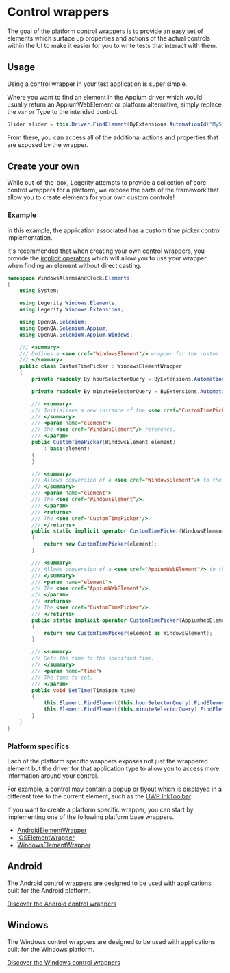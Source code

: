 # Control wrappers

The goal of the platform control wrappers is to provide an easy set of elements which surface up properties and actions of the actual controls within the UI to make it easier for you to write tests that interact with them. 

## Usage

Using a control wrapper in your test application is super simple. 

Where you want to find an element in the Appium driver which would usually return an AppiumWebElement or platform alternative, simply replace the `var` or Type to the intended control.

```csharp
Slider slider = this.Driver.FindElement(ByExtensions.AutomationId("MySlider"));
```

From there, you can access all of the additional actions and properties that are exposed by the wrapper.

## Create your own

While out-of-the-box, Legerity attempts to provide a collection of core control wrappers for a platform, we expose the parts of the framework that allow you to create elements for your own custom controls!

### Example

In this example, the application associated has a custom time picker control implementation.

It's recommended that when creating your own control wrappers, you provide the [implicit operators](https://docs.microsoft.com/en-us/dotnet/csharp/language-reference/operators/user-defined-conversion-operators) which will allow you to use your wrapper when finding an element without direct casting.

```csharp
namespace WindowsAlarmsAndClock.Elements
{
    using System;

    using Legerity.Windows.Elements;
    using Legerity.Windows.Extensions;

    using OpenQA.Selenium;
    using OpenQA.Selenium.Appium;
    using OpenQA.Selenium.Appium.Windows;

    /// <summary>
    /// Defines a <see cref="WindowsElement"/> wrapper for the custom TimePicker control.
    /// </summary>
    public class CustomTimePicker : WindowsElementWrapper
    {
        private readonly By hourSelectorQuery = ByExtensions.AutomationId("HourLoopingSelector");

        private readonly By minuteSelectorQuery = ByExtensions.AutomationId("MinuteLoopingSelector");

        /// <summary>
        /// Initializes a new instance of the <see cref="CustomTimePicker"/> class.
        /// </summary>
        /// <param name="element">
        /// The <see cref="WindowsElement"/> reference.
        /// </param>
        public CustomTimePicker(WindowsElement element)
            : base(element)
        {
        }

        /// <summary>
        /// Allows conversion of a <see cref="WindowsElement"/> to the <see cref="CustomTimePicker"/> without direct casting.
        /// </summary>
        /// <param name="element">
        /// The <see cref="WindowsElement"/>.
        /// </param>
        /// <returns>
        /// The <see cref="CustomTimePicker"/>.
        /// </returns>
        public static implicit operator CustomTimePicker(WindowsElement element)
        {
            return new CustomTimePicker(element);
        }

        /// <summary>
        /// Allows conversion of a <see cref="AppiumWebElement"/> to the <see cref="CustomTimePicker"/> without direct casting.
        /// </summary>
        /// <param name="element">
        /// The <see cref="AppiumWebElement"/>.
        /// </param>
        /// <returns>
        /// The <see cref="CustomTimePicker"/>.
        /// </returns>
        public static implicit operator CustomTimePicker(AppiumWebElement element)
        {
            return new CustomTimePicker(element as WindowsElement);
        }

        /// <summary>
        /// Sets the time to the specified time.
        /// </summary>
        /// <param name="time">
        /// The time to set.
        /// </param>
        public void SetTime(TimeSpan time)
        {
            this.Element.FindElement(this.hourSelectorQuery).FindElementByName(time.ToString("%h")).Click();
            this.Element.FindElement(this.minuteSelectorQuery).FindElementByName(time.ToString("mm")).Click();
        }
    }
}
```

### Platform specifics

Each of the platform specific wrappers exposes not just the wrappered element but the driver for that application type to allow you to access more information around your control.

For example, a control may contain a popup or flyout which is displayed in a different tree to the current element, such as the [UWP InkToolbar](../src/Legerity/Windows/Elements/Core/InkToolbar.cs).

If you want to create a platform specific wrapper, you can start by implementing one of the following platform base wrappers.

- [AndroidElementWrapper](../src/Legerity/Android/Elements/AndroidElementWrapper.cs)
- [IOSElementWrapper](../src/Legerity/IOS/Elements/IOSElementWrapper.cs)
- [WindowsElementWrapper](../src/Legerity/Windows/Elements/WindowsElementWrapper.cs)

## Android

The Android control wrappers are designed to be used with applications built for the Android platform.

[Discover the Android control wrappers](Android/AndroidControlWrappers.md)

## Windows

The Windows control wrappers are designed to be used with applications built for the Windows platform.

[Discover the Windows control wrappers](Windows/WindowsControlWrappers.md)